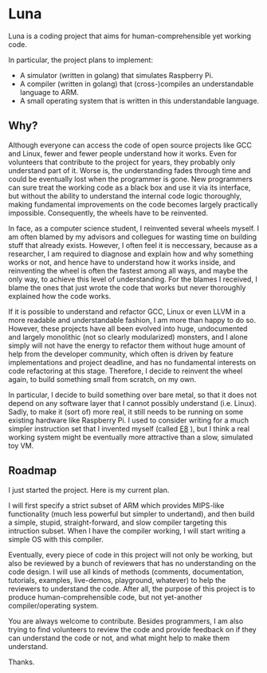 # Luna

Luna is a coding project that aims for human-comprehensible yet
working code.

In particular, the project plans to implement:

- A simulator (written in golang) that simulates Raspberry Pi.
- A compiler (written in golang) that (cross-)compiles an
  understandable language to ARM.
- A small operating system that is written in this understandable
  language.

## Why?

Although everyone can access the code of open source projects like GCC
and Linux, fewer and fewer people understand how it works. Even for
volunteers that contribute to the project for years, they probably
only understand part of it. Worse is, the understanding fades through
time and could be eventually lost when the programmer is gone. New
programmers can sure treat the working code as a black box and use it
via its interface, but without the ability to understand the internal
code logic thoroughly, making fundamental improvements on the code
becomes largely practically impossible. Consequently, the wheels have
to be reinvented.

In face, as a computer science student, I reinvented several wheels
myself. I am often blamed by my advisors and collegues for wasting
time on building stuff that already exists. However, I often feel it
is neccessary, because as a researcher, I am required to diagnose and
explain how and why something works or not, and hence have to
understand how it works inside, and reinventing the wheel is often the
fastest among all ways, and maybe the only way, to achieve this
level of understanding. For the blames I received, I blame the ones
that just wrote the code that works but never thoroughly explained how
the code works.

If it is possible to understand and refactor GCC, Linux or even LLVM
in a more readable and understandable fashion, I am more than happy to
do so. However, these projects have all been evolved into huge,
undocumented and largely monolithic (not so clearly modularized)
monsters, and I alone simply will not have the energy to refactor them
without huge amount of help from the developer community, which often
is driven by feature implementations and project deadline, and has no
fundamental interests on code refactoring at this stage. Therefore, I
decide to reinvent the wheel again, to build something small from
scratch, on my own.

In particular, I decide to build something over bare metal, so that it
does not depend on any software layer that I cannot possibly
understand (i.e. Linux). Sadly, to make it (sort of) more real, it
still needs to be running on some existing hardware like Raspberry Pi.
I used to consider writing for a much simpler instruction set that I
invented myself (called [E8](http://e8vm.net) ), but I think a real
working system might be eventually more attractive than a slow,
simulated toy VM.

## Roadmap

I just started the project. Here is my current plan.

I will first specify a strict subset of ARM which provides MIPS-like
functionality (much less powerful but simpler to undertand), and then
build a simple, stupid, straight-forward, and slow compiler targeting
this intruction subset. When I have the compiler working, I will start
writing a simple OS with this compiler.

Eventually, every piece of code in this project will not only be
working, but also be reviewed by a bunch of reviewers that has no
understanding on the code design. I will use all kinds of methods
(comments, documentation, tutorials, examples, live-demos, playground,
whatever) to help the reviewers to understand the code. After all,
the purpose of this project is to produce human-comprehensible code,
but not yet-another compiler/operating system.

You are always welcome to contribute. Besides programmers, I am also
trying to find volunteers to review the code and provide feedback on
if they can understand the code or not, and what might help to make
them understand. 

Thanks.
